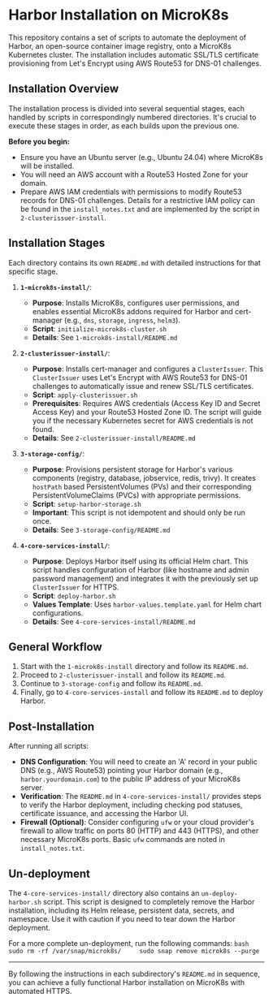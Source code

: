 # Harbor Installation on MicroK8s

This repository contains a set of scripts to automate the deployment of Harbor, an open-source container image registry, onto a MicroK8s Kubernetes cluster. The installation includes automatic SSL/TLS certificate provisioning from Let's Encrypt using AWS Route53 for DNS-01 challenges.

## Installation Overview

The installation process is divided into several sequential stages, each handled by scripts in correspondingly numbered directories. It's crucial to execute these stages in order, as each builds upon the previous one.

**Before you begin:**
*   Ensure you have an Ubuntu server (e.g., Ubuntu 24.04) where MicroK8s will be installed.
*   You will need an AWS account with a Route53 Hosted Zone for your domain.
*   Prepare AWS IAM credentials with permissions to modify Route53 records for DNS-01 challenges. Details for a restrictive IAM policy can be found in the `install_notes.txt` and are implemented by the script in `2-clusterissuer-install`.

## Installation Stages

Each directory contains its own `README.md` with detailed instructions for that specific stage.

1.  **`1-microk8s-install/`**:
    *   **Purpose**: Installs MicroK8s, configures user permissions, and enables essential MicroK8s addons required for Harbor and cert-manager (e.g., `dns`, `storage`, `ingress`, `helm3`).
    *   **Script**: `initialize-microk8s-cluster.sh`
    *   **Details**: See `1-microk8s-install/README.md`

2.  **`2-clusterissuer-install/`**:
    *   **Purpose**: Installs cert-manager and configures a `ClusterIssuer`. This `ClusterIssuer` uses Let's Encrypt with AWS Route53 for DNS-01 challenges to automatically issue and renew SSL/TLS certificates.
    *   **Script**: `apply-clusterissuer.sh`
    *   **Prerequisites**: Requires AWS credentials (Access Key ID and Secret Access Key) and your Route53 Hosted Zone ID. The script will guide you if the necessary Kubernetes secret for AWS credentials is not found.
    *   **Details**: See `2-clusterissuer-install/README.md`

3.  **`3-storage-config/`**:
    *   **Purpose**: Provisions persistent storage for Harbor's various components (registry, database, jobservice, redis, trivy). It creates `hostPath` based PersistentVolumes (PVs) and their corresponding PersistentVolumeClaims (PVCs) with appropriate permissions.
    *   **Script**: `setup-harbor-storage.sh`
    *   **Important**: This script is not idempotent and should only be run once.
    *   **Details**: See `3-storage-config/README.md`

4.  **`4-core-services-install/`**:
    *   **Purpose**: Deploys Harbor itself using its official Helm chart. This script handles configuration of Harbor (like hostname and admin password management) and integrates it with the previously set up `ClusterIssuer` for HTTPS.
    *   **Script**: `deploy-harbor.sh`
    *   **Values Template**: Uses `harbor-values.template.yaml` for Helm chart configurations.
    *   **Details**: See `4-core-services-install/README.md`

## General Workflow

1.  Start with the `1-microk8s-install` directory and follow its `README.md`.
2.  Proceed to `2-clusterissuer-install` and follow its `README.md`.
3.  Continue to `3-storage-config` and follow its `README.md`.
4.  Finally, go to `4-core-services-install` and follow its `README.md` to deploy Harbor.

## Post-Installation

After running all scripts:

*   **DNS Configuration**: You will need to create an 'A' record in your public DNS (e.g., AWS Route53) pointing your Harbor domain (e.g., `harbor.yourdomain.com`) to the public IP address of your MicroK8s server.
*   **Verification**: The `README.md` in `4-core-services-install/` provides steps to verify the Harbor deployment, including checking pod statuses, certificate issuance, and accessing the Harbor UI.
*   **Firewall (Optional)**: Consider configuring `ufw` or your cloud provider's firewall to allow traffic on ports 80 (HTTP) and 443 (HTTPS), and other necessary MicroK8s ports. Basic `ufw` commands are noted in `install_notes.txt`.

## Un-deployment

The `4-core-services-install/` directory also contains an `un-deploy-harbor.sh` script. This script is designed to completely remove the Harbor installation, including its Helm release, persistent data, secrets, and namespace. Use it with caution if you need to tear down the Harbor deployment.

For a more complete un-deployment, run the following commands:
    ```bash
    sudo rm -rf /var/snap/microk8s/    
    sudo snap remove microk8s --purge
    ```

---

By following the instructions in each subdirectory's `README.md` in sequence, you can achieve a fully functional Harbor installation on MicroK8s with automated HTTPS.